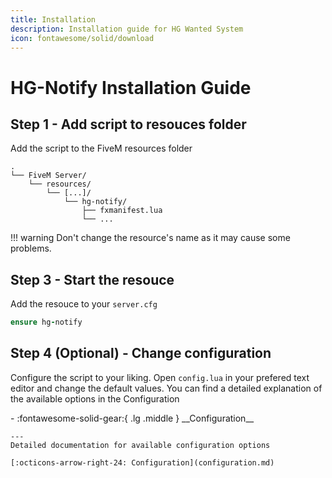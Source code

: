 ```yaml
---
title: Installation
description: Installation guide for HG Wanted System
icon: fontawesome/solid/download
---
```

# HG-Notify Installation Guide

## Step 1 - Add script to resouces folder
Add the script to the FiveM resources folder
```
.
└── FiveM Server/
    └── resources/
        └── [...]/
            └── hg-notify/
                ├── fxmanifest.lua
                └── ...
```

!!! warning
    Don't change the resource's name as it may cause some problems.

## Step 3 - Start the resouce
Add the resouce to your `server.cfg`
```ruby title="server.cfg"
ensure hg-notify
```

## Step 4 (Optional) - Change configuration
Configure the script to your liking. Open `config.lua` in your prefered text editor and change the default values.
You can find a detailed explanation of the available options in the Configuration
<div class="grid cards" style="margin: 0 auto;" markdown>
-   :fontawesome-solid-gear:{ .lg .middle } __Configuration__

    ---
    Detailed documentation for available configuration options

    [:octicons-arrow-right-24: Configuration](configuration.md)
</div>

